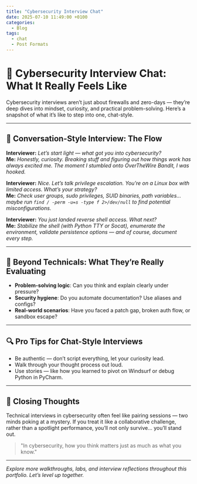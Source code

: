 ```yaml
---
title: "Cybersecurity Interview Chat"
date: 2025-07-10 11:49:00 +0100
categories:
  - Blog
tags:
  - chat
  - Post Formats
---
```


# 🔐 Cybersecurity Interview Chat: What It Really Feels Like

Cybersecurity interviews aren’t just about firewalls and zero-days — they’re deep dives into mindset, curiosity, and practical problem-solving. Here’s a snapshot of what it’s like to step into one, chat-style.

---

## 👥 Conversation-Style Interview: The Flow

**Interviewer:** *Let’s start light — what got you into cybersecurity?*  
**Me:** *Honestly, curiosity. Breaking stuff and figuring out how things work has always excited me. The moment I stumbled onto OverTheWire Bandit, I was hooked.*

**Interviewer:** *Nice. Let’s talk privilege escalation. You’re on a Linux box with limited access. What’s your strategy?*  
**Me:** *Check user groups, sudo privileges, SUID binaries, path variables… maybe run `find / -perm -u=s -type f 2>/dev/null` to find potential misconfigurations.*

**Interviewer:** *You just landed reverse shell access. What next?*  
**Me:** *Stabilize the shell (with Python TTY or Socat), enumerate the environment, validate persistence options — and of course, document every step.*

---

## 🧠 Beyond Technicals: What They’re Really Evaluating

- **Problem-solving logic**: Can you think and explain clearly under pressure?
- **Security hygiene**: Do you automate documentation? Use aliases and configs?
- **Real-world scenarios**: Have you faced a patch gap, broken auth flow, or sandbox escape?

---

## 🔍 Pro Tips for Chat-Style Interviews

- Be authentic — don’t script everything, let your curiosity lead.
- Walk through your thought process out loud.
- Use stories — like how you learned to pivot on Windsurf or debug Python in PyCharm.

---

## 🧭 Closing Thoughts

Technical interviews in cybersecurity often feel like pairing sessions — two minds poking at a mystery. If you treat it like a collaborative challenge, rather than a spotlight performance, you’ll not only survive... you’ll stand out.

> "In cybersecurity, how you think matters just as much as what you know."

---

_Explore more walkthroughs, labs, and interview reflections throughout this portfolio. Let’s level up together._